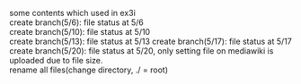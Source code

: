 some contents which used in ex3i  
create branch(5/6): file status at 5/6  
create branch(5/10): file status at 5/10  
create branch(5/13): file status at 5/13 
create branch(5/17): file status at 5/17  
create branch(5/20): file status at 5/20, only setting file on mediawiki is uploaded due to file size.   
rename all files(change directory, ./ = root)
